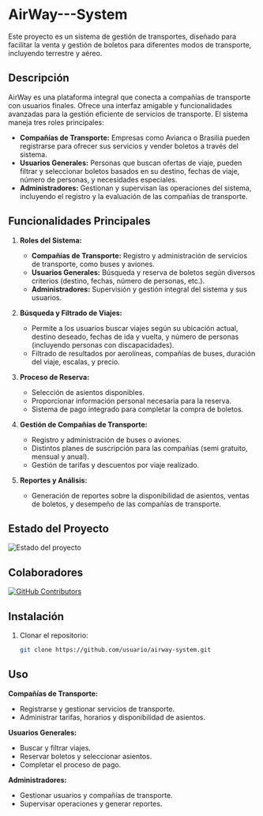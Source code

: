# AirWay---System

Este proyecto es un sistema de gestión de transportes, diseñado para facilitar la venta y gestión de boletos para diferentes modos de transporte, incluyendo terrestre y aéreo.

## Descripción

AirWay es una plataforma integral que conecta a compañías de transporte con usuarios finales. Ofrece una interfaz amigable y funcionalidades avanzadas para la gestión eficiente de servicios de transporte. El sistema maneja tres roles principales:

- **Compañías de Transporte:** Empresas como Avianca o Brasilia pueden registrarse para ofrecer sus servicios y vender boletos a través del sistema.
- **Usuarios Generales:** Personas que buscan ofertas de viaje, pueden filtrar y seleccionar boletos basados en su destino, fechas de viaje, número de personas, y necesidades especiales.
- **Administradores:** Gestionan y supervisan las operaciones del sistema, incluyendo el registro y la evaluación de las compañías de transporte.

## Funcionalidades Principales

1. **Roles del Sistema:**
   - **Compañías de Transporte:** Registro y administración de servicios de transporte, como buses y aviones.
   - **Usuarios Generales:** Búsqueda y reserva de boletos según diversos criterios (destino, fechas, número de personas, etc.).
   - **Administradores:** Supervisión y gestión integral del sistema y sus usuarios.

2. **Búsqueda y Filtrado de Viajes:**
   - Permite a los usuarios buscar viajes según su ubicación actual, destino deseado, fechas de ida y vuelta, y número de personas (incluyendo personas con discapacidades).
   - Filtrado de resultados por aerolíneas, compañías de buses, duración del viaje, escalas, y precio.

3. **Proceso de Reserva:**
   - Selección de asientos disponibles.
   - Proporcionar información personal necesaria para la reserva.
   - Sistema de pago integrado para completar la compra de boletos.

4. **Gestión de Compañías de Transporte:**
   - Registro y administración de buses o aviones.
   - Distintos planes de suscripción para las compañías (semi gratuito, mensual y anual).
   - Gestión de tarifas y descuentos por viaje realizado.

5. **Reportes y Análisis:**
   - Generación de reportes sobre la disponibilidad de asientos, ventas de boletos, y desempeño de las compañías de transporte.

## Estado del Proyecto

![Estado del proyecto](https://img.shields.io/badge/estado-en%20desarrollo-yellow)

## Colaboradores

[![GitHub Contributors](https://contrib.rocks/image?repo=usuario/airway-system)](https://github.com/usuario/airway-system/graphs/contributors)


## Instalación

1. Clonar el repositorio:
   ```sh
   git clone https://github.com/usuario/airway-system.git

## Uso
**Compañías de Transporte:**

- Registrarse y gestionar servicios de transporte.
- Administrar tarifas, horarios y disponibilidad de asientos.
  
**Usuarios Generales:**

- Buscar y filtrar viajes.
- Reservar boletos y seleccionar asientos.
- Completar el proceso de pago.
  
**Administradores:**

- Gestionar usuarios y compañías de transporte.
- Supervisar operaciones y generar reportes.
